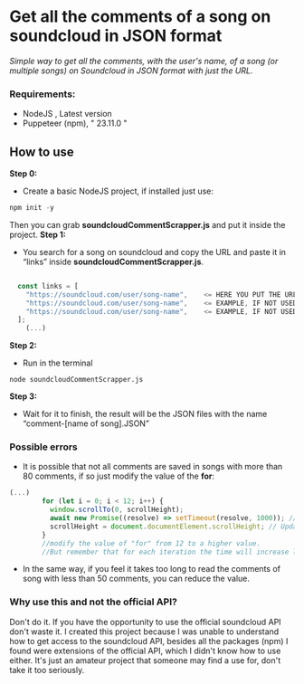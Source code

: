 # Get all the comments of a song on soundcloud in JSON format

*Simple way to get all the comments, with the user's name, of a song (or multiple songs) on Soundcloud in JSON format with just the URL.*
### Requirements:
- NodeJS , Latest version
- Puppeteer (npm), " 23.11.0 "

## How to use
**Step 0:**
- Create a basic NodeJS project, if installed just use:
```js
npm init -y
```
Then you can grab **soundcloudCommentScrapper.js** and put it inside the project.
**Step 1:**
- You search for a song on soundcloud and copy the URL and paste it in “links” inside **soundcloudCommentScrapper.js**.
```js

  const links = [
    "https://soundcloud.com/user/song-name",    <= HERE YOU PUT THE URL
    "https://soundcloud.com/user/song-name",    <= EXAMPLE, IF NOT USED DELETE
    "https://soundcloud.com/user/song-name",    <= EXAMPLE, IF NOT USED DELETE
  ];
    (...)
```

**Step 2:**
- Run in the terminal 
```
node soundcloudCommentScrapper.js
```

**Step 3:**
- Wait for it to finish, the result will be the JSON files with the name “comment-[name of song].JSON”

### Possible errors
- It is possible that not all comments are saved in songs with more than 80 comments, if so just modify the value of the **for**:
```js
(...)
        for (let i = 0; i < 12; i++) {
          window.scrollTo(0, scrollHeight);
          await new Promise((resolve) => setTimeout(resolve, 1000)); // Wait 1 second between scrolls
          scrollHeight = document.documentElement.scrollHeight; // Update the scroll height
        }
        //modify the value of "for" from 12 to a higher value.
        //But remember that for each iteration the time will increase linearly.
```
- In the same way, if you feel it takes too long to read the comments of song with less than 50 comments, you can reduce the value.

### Why use this and not the official API?
Don't do it. If you have the opportunity to use the official soundcloud API don't waste it. I created this project because I was unable to understand how to get access to the soundcloud API, besides all the packages (npm) I found were extensions of the official API, which I didn't know how to use either. It's just an amateur project that someone may find a use for, don't take it too seriously.

